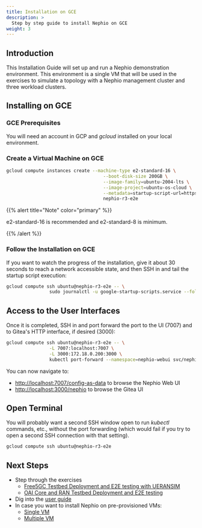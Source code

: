 ```yaml
---
title: Installation on GCE
description: >
  Step by step guide to install Nephio on GCE
weight: 3
---
```


## Introduction

This Installation Guide will set up and run a Nephio demonstration
environment. This environment is a single VM that will be used in the exercises
to simulate a topology with a Nephio management cluster and three workload clusters.

## Installing on GCE

### GCE Prerequisites

You will need an account in GCP and *gcloud* installed on your local environment.

### Create a Virtual Machine on GCE

```bash
gcloud compute instances create --machine-type e2-standard-16 \
                                    --boot-disk-size 200GB \
                                    --image-family=ubuntu-2004-lts \
                                    --image-project=ubuntu-os-cloud \
                                    --metadata=startup-script-url=https://raw.githubusercontent.com/nephio-project/test-infra/v3.0.0/e2e/provision/init.sh,nephio-test-infra-branch=v3.0.0 \
                                    nephio-r3-e2e
```

{{% alert title="Note" color="primary" %}}

e2-standard-16 is recommended and e2-standard-8 is minimum.

{{% /alert %}}

### Follow the Installation on GCE

If you want to watch the progress of the installation, give it about 30
seconds to reach a network accessible state, and then SSH in and tail the
startup script execution:

```bash
gcloud compute ssh ubuntu@nephio-r3-e2e -- \
                sudo journalctl -u google-startup-scripts.service --follow
```

## Access to the User Interfaces

Once it is completed, SSH in and port forward the port to the UI (7007) and to
Gitea's HTTP interface, if desired (3000):

```bash
gcloud compute ssh ubuntu@nephio-r3-e2e -- \
                -L 7007:localhost:7007 \
                -L 3000:172.18.0.200:3000 \
                kubectl port-forward --namespace=nephio-webui svc/nephio-webui 7007
```

You can now navigate to:
- [http://localhost:7007/config-as-data](http://localhost:7007/config-as-data) to
browse the Nephio Web UI
- [http://localhost:3000/nephio](http://localhost:3000/nephio) to browse the Gitea UI

## Open Terminal

You will probably want a second SSH window open to run *kubectl* commands, etc.,
without the port forwarding (which would fail if you try to open a second SSH
connection with that setting).

```bash
gcloud compute ssh ubuntu@nephio-r3-e2e
```

## Next Steps

* Step through the exercises
  * [Free5GC Testbed Deployment and E2E testing with UERANSIM](/content/en/docs/guides/user-guides/usecase-user-guides/exercise-1-free5gc.md)
  * [OAI Core and RAN Testbed Deployment and E2E testing](/content/en/docs/guides/user-guides/usecase-user-guides/exercise-2-oai.md)
* Dig into the [user guide](/content/en/docs/guides/user-guides/_index.md)
* In case you want to install Nephio on pre-provisioned VMs:
  * [Single VM](/content/en/docs/guides/install-guides/install-on-single-vm.md)
  * [Multiple VM](/content/en/docs/guides/install-guides/install-on-multiple-vm.md) 
  
